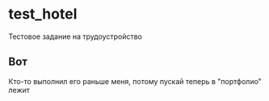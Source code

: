 # test_hotel

Тестовое задание на трудоустройство

## Вот

Кто-то выполнил его раньше меня, потому пускай теперь в "портфолио" лежит 

